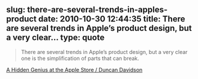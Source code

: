 slug: there-are-several-trends-in-apples-product
date: 2010-10-30 12:44:35
title: There are several trends in Apple’s product design, but a very clear...
type: quote
---

> There are several trends in Apple’s product design, but a very clear one is the simplification of parts that can break.

[A Hidden Genius at the Apple Store / Duncan Davidson](http://duncandavidson.com/blog/2010/10/apple-store)
